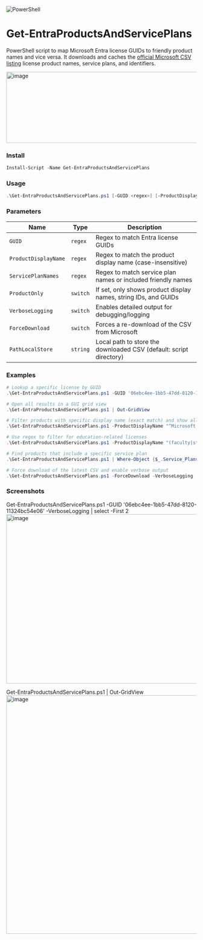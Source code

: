 ![PowerShell](https://img.shields.io/badge/PowerShell-5+-blue)
# Get-EntraProductsAndServicePlans
PowerShell script to map Microsoft Entra license GUIDs to friendly product names and vice versa. It downloads and caches the [official Microsoft CSV listing](https://learn.microsoft.com/en-us/entra/identity/users/licensing-service-plan-reference) license product names, service plans, and identifiers.

<img width="938" height="188" alt="image" src="https://github.com/user-attachments/assets/12cb339c-7dc2-47aa-b761-ef79a18a8196" />

### Install
```PowerShell
Install-Script -Name Get-EntraProductsAndServicePlans
```

### Usage
```PowerShell
.\Get-EntraProductsAndServicePlans.ps1 [-GUID <regex>] [-ProductDisplayName <regex>] [-ServicePlanNames <regex>] [-ProductOnly] [-VerboseLogging] [-ForceDownload]
```

### Parameters
| Name                 | Type     | Description                                                        |
| -------------------- | -------- | ------------------------------------------------------------------ |
| `GUID`               | `regex`  | Regex to match Entra license GUIDs                                 |
| `ProductDisplayName` | `regex`  | Regex to match the product display name (case-insensitive)         |
| `ServicePlanNames`   | `regex`  | Regex to match service plan names or included friendly names       |
| `ProductOnly`        | `switch` | If set, only shows product display names, string IDs, and GUIDs    |
| `VerboseLogging`     | `switch` | Enables detailed output for debugging/logging                      |
| `ForceDownload`      | `switch` | Forces a re-download of the CSV from Microsoft                     |
| `PathLocalStore`     | `string` | Local path to store the downloaded CSV (default: script directory) |

### Examples
```PowerShell
# Lookup a specific license by GUID
.\Get-EntraProductsAndServicePlans.ps1 -GUID '06ebc4ee-1bb5-47dd-8120-11324bc54e06' -ProductOnly

# Open all results in a GUI grid view
.\Get-EntraProductsAndServicePlans.ps1 | Out-GridView

# Filter products with specific display name (exact match) and show all service plans
.\Get-EntraProductsAndServicePlans.ps1 -ProductDisplayName "^Microsoft 365 E5$" | Select-Object -ExpandProperty Service_Plans_Included_Friendly_Names

# Use regex to filter for education-related licenses
.\Get-EntraProductsAndServicePlans.ps1 -ProductDisplayName "(faculty|students)"

# Find products that include a specific service plan
.\Get-EntraProductsAndServicePlans.ps1 | Where-Object {$_.Service_Plans_Included_Friendly_Names -match 'Microsoft Entra ID P2'} | select Product_Display_Name

# Force download of the latest CSV and enable verbose output
.\Get-EntraProductsAndServicePlans.ps1 -ForceDownload -VerboseLogging
```

### Screenshots

Get-EntraProductsAndServicePlans.ps1 -GUID '06ebc4ee-1bb5-47dd-8120-11324bc54e06' -VerboseLogging | select -First 2
<img width="1306" height="448" alt="image" src="https://github.com/user-attachments/assets/da77bc37-b12a-4fb2-9c65-6cbb1347825d" />

Get-EntraProductsAndServicePlans.ps1 | Out-GridView
<img width="1407" height="631" alt="image" src="https://github.com/user-attachments/assets/79fa332b-b721-4e53-be1a-5c2e772239f6" />


